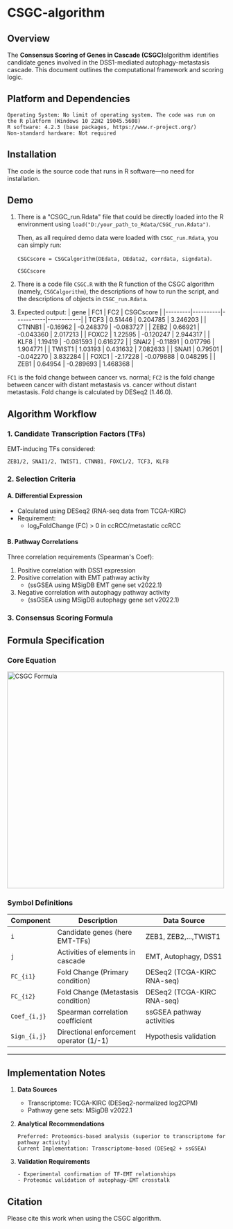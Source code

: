 # CSGC-algorithm

## Overview
The ​**Consensus Scoring of Genes in Cascade (CSGC)**​ algorithm identifies candidate genes involved in the DSS1-mediated autophagy-metastasis cascade. This document outlines the computational framework and scoring logic.

## Platform and Dependencies
   ```plaintext
   Operating System: No limit of operating system. The code was run on the R platform (Windows 10 22H2 19045.5608)
   R software: 4.2.3 (base packages, https://www.r-project.org/)
   Non-standard hardware: Not required
   ```

## Installation
The code is the source code that runs in R software—no need for installation.

## Demo
1. There is a "CSGC_run.Rdata" file that could be directly loaded into the R environment using `load("D:/your_path_to_Rdata/CSGC_run.Rdata")`.

   Then, as all required demo data were loaded with `CSGC_run.Rdata`, you can simply run:

   `CSGCscore = CSGCalgorithm(DEdata, DEdata2, corrdata, signdata)`.

   `CSGCscore`

3. There is a code file `CSGC.R` with the R function of the CSGC algorithm (namely, `CSGCalgorithm`), the descriptions of how to run the script, and the descriptions of objects in `CSGC_run.Rdata`.

4. Expected output:
   | gene    |       FC1 |        FC2 | CSGCscore  |
   |---------|----------|-----------|------------|
   | TCF3    |  0.51446 |  0.204785 |  3.246203  |
   | CTNNB1  | -0.16962 | -0.248379 | -0.083727  |
   | ZEB2    |  0.66921 | -0.043360 |  2.017213  |
   | FOXC2   |  1.22595 | -0.120247 |  2.944317  |
   | KLF8    |  1.19419 | -0.081593 |  0.616272  |
   | SNAI2   | -0.11891 |  0.017796 |  1.904771  |
   | TWIST1  |  1.03193 |  0.431632 |  7.082633  |
   | SNAI1   |  0.79501 | -0.042270 |  3.832284  |
   | FOXC1   | -2.17228 | -0.079888 |  0.048295  |
   | ZEB1    |  0.64954 | -0.289693 |  1.468368  |

 `FC1` is the fold change between cancer vs. normal; `FC2` is the fold change between cancer with distant metastasis vs. cancer without distant metastasis.
 Fold change is calculated by DESeq2 (1.46.0).
   
## Algorithm Workflow

### 1. Candidate Transcription Factors (TFs)
EMT-inducing TFs considered:
```plaintext
ZEB1/2, SNAI1/2, TWIST1, CTNNB1, FOXC1/2, TCF3, KLF8
```

### 2. Selection Criteria
#### A. Differential Expression
- Calculated using DESeq2 (RNA-seq data from TCGA-KIRC)
- Requirement: 
  - log₂FoldChange (FC) > 0 in ccRCC/metastatic ccRCC

#### B. Pathway Correlations
Three correlation requirements (Spearman's Coef):
1. Positive correlation with DSS1 expression
2. Positive correlation with EMT pathway activity 
   - (ssGSEA using MSigDB EMT gene set v2022.1)
3. Negative correlation with autophagy pathway activity
   - (ssGSEA using MSigDB autophagy gene set v2022.1)

### 3. Consensus Scoring Formula
## Formula Specification
### Core Equation
<img src="https://latex.codecogs.com/svg.image?CSGC_i&space;=&space;(FC_{i1}&space;&plus;&space;FC_{i2})&space;\times&space;\sum_{n}^{j_1}&space;(Coef_{i,j}&space;\times&space;Sign_{i,j})" title="CSGC Formula" width="500"/>

### Symbol Definitions
| Component     | Description                                  | Data Source               |
|---------------|----------------------------------------------|---------------------------|
| `i`           | Candidate genes (here EMT-TFs)               | ZEB1, ZEB2,...,TWIST1     |
| `j`           | Activities of elements in cascade            | EMT, Autophagy, DSS1      |
| `FC_{i1}`     | Fold Change (Primary condition)              | DESeq2 (TCGA-KIRC RNA-seq)|
| `FC_{i2}`     | Fold Change (Metastasis condition)           | DESeq2 (TCGA-KIRC RNA-seq)|
| `Coef_{i,j}`  | Spearman correlation coefficient             | ssGSEA pathway activities |
| `Sign_{i,j}`  | Directional enforcement operator (1/-1)      | Hypothesis validation     |

---


## Implementation Notes
1. ​**Data Sources**
   - Transcriptome: TCGA-KIRC (DESeq2-normalized log2CPM)
   - Pathway gene sets: MSigDB v2022.1

2. ​**Analytical Recommendations**
   ```plaintext
   Preferred: Proteomics-based analysis (superior to transcriptome for pathway activity)
   Current Implementation: Transcriptome-based (DESeq2 + ssGSEA)
   ```

3. ​**Validation Requirements**
   ```plaintext
   - Experimental confirmation of TF-EMT relationships
   - Proteomic validation of autophagy-EMT crosstalk
   ```



## Citation
Please cite this work when using the CSGC algorithm. 
